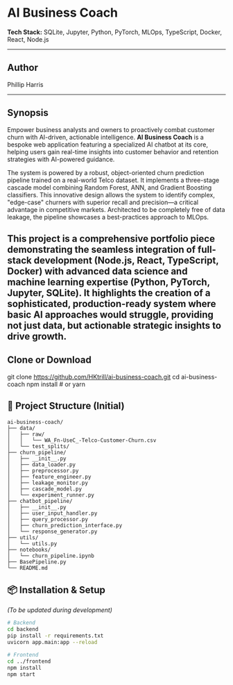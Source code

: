 # AI Business Coach

**Tech Stack:** SQLite, Jupyter, Python, PyTorch, MLOps, TypeScript, Docker, React, Node.js

---

## Author
Phillip Harris

---

## Synopsis
Empower business analysts and owners to proactively combat customer churn with AI-driven, actionable intelligence. **AI Business Coach** is a bespoke web application featuring a specialized AI chatbot at its core, helping users gain real-time insights into customer behavior and retention strategies with AI-powered guidance.

The system is powered by a robust, object-oriented churn prediction pipeline trained on a real-world Telco dataset. It implements a three-stage cascade model combining Random Forest, ANN, and Gradient Boosting classifiers. This innovative design allows the system to identify complex, "edge-case" churners with superior recall and precision—a critical advantage in competitive markets. Architected to be completely free of data leakage, the pipeline showcases a best-practices approach to MLOps.

This project is a comprehensive portfolio piece demonstrating the seamless integration of full-stack development (Node.js, React, TypeScript, Docker) with advanced data science and machine learning expertise (Python, PyTorch, Jupyter, SQLite). It highlights the creation of a sophisticated, production-ready system where basic AI approaches would struggle, providing not just data, but actionable strategic insights to drive growth.
---

## Clone or Download
git clone https://github.com/HKtrill/ai-business-coach.git
cd ai-business-coach
npm install      # or yarn

## 📁 Project Structure (Initial)

```plaintext
ai-business-coach/
├── data/
│   ├── raw/
│   │   └── WA_Fn-UseC_-Telco-Customer-Churn.csv
│   └── test_splits/
├── churn_pipeline/
│   ├── __init__.py
│   ├── data_loader.py
│   ├── preprocessor.py
│   ├── feature_engineer.py
│   ├── leakage_monitor.py
│   ├── cascade_model.py
│   └── experiment_runner.py
├── chatbot_pipeline/
│   ├── __init__.py
│   ├── user_input_handler.py
│   ├── query_processor.py
│   ├── churn_prediction_interface.py
│   └── response_generator.py
├── utils/
│   └── utils.py
├── notebooks/
│   └── churn_pipeline.ipynb
├── BasePipeline.py
└── README.md

```
## 📦 Installation & Setup

*(To be updated during development)*

```bash
# Backend
cd backend
pip install -r requirements.txt
uvicorn app.main:app --reload

# Frontend
cd ../frontend
npm install
npm start
```

